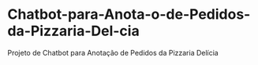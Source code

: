 # Chatbot-para-Anota-o-de-Pedidos-da-Pizzaria-Del-cia
Projeto de Chatbot para Anotação de Pedidos da Pizzaria Delícia
